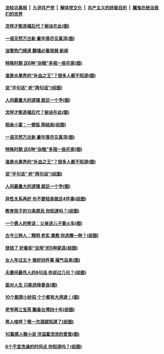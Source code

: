 ####  [法轮功真相](../../../../basic/blob/master/README.md?t=04181502) &nbsp;|&nbsp; [九评共产党](../../../../9ping.md/blob/master/README.md?t=04181502) &nbsp;|&nbsp; [解体党文化](../../../../jtdwh.md/blob/master/README.md?t=04181502)  &nbsp;|&nbsp; [共产主义的终极目的](../../../../gczydzjmd.md/blob/master/README.md?t=04181502) &nbsp;|&nbsp; [魔鬼在统治我们的世界](../../../../mgztzwmdsj.md/blob/master/README.md?t=04181502) 

#### [怎样才能造福后代？秘诀在此(图)](../pages/p8/1003566.md?t=04181502) 

#### [一语天然万古新 豪华落尽见真淳(图)](../pages/p8/1001281.md?t=04181502) 

#### [油管热门频道 翻墙必看视频 新闻](http://78.141.244.201:81/youtube.html?04181502)

#### [特殊时期 这6种“杂粮”多囤一些在家(图)](../pages/p8/1003552.md?t=04181502) 

#### [谁是水果界的“补血之王”？很多人都不知道(图)](../pages/p8/1003502.md?t=04181502) 

#### [说“半句话” 听“两句话”(组图)](../pages/p8/1003676.md?t=04181502) 

#### [人间最重大的道理 就这一个字(图)](../pages/p8/1003530.md?t=04181502) 

#### [怎样才能造福后代？秘诀在此(图)](../pages/p8/1003566.md?t=04181502) 

#### [相亲小宴：一顿饭 两结局(组图)](../pages/p8/1003470.md?t=04181502) 

#### [一语天然万古新 豪华落尽见真淳(图)](../pages/p8/1001281.md?t=04181502) 

#### [特殊时期 这6种“杂粮”多囤一些在家(图)](../pages/p8/1003552.md?t=04181502) 

#### [谁是水果界的“补血之王”？很多人都不知道(图)](../pages/p8/1003502.md?t=04181502) 

#### [说“半句话” 听“两句话”(组图)](../pages/p8/1003676.md?t=04181502) 

#### [人间最重大的道理 就这一个字(图)](../pages/p8/1003530.md?t=04181502) 

#### [异性关系再好 也不要轻易做这4件事(组图)](../pages/p8/1003471.md?t=04181502) 

#### [教育孩子的12条禁忌 你知道吗？(组图)](../pages/p8/1003364.md?t=04181502) 

#### [一个感人的笑话：父亲送儿子乘火车(图)](../pages/p8/1003348.md?t=04181502) 

#### [古今三种人：精明 老实 愚憨 你选哪一种？(组图)](../pages/p8/1003606.md?t=04181502) 

#### [烧钱了 好看却“没用”的5种家具(组图)](../pages/p8/1003482.md?t=04181502) 

#### [女人年过五十 做好四件事 福气自来(图)](../pages/p8/1002824.md?t=04181502) 

#### [夫妻间最伤人的8句话 你说过几句？(组图)](../pages/p8/1003469.md?t=04181502) 

#### [面对人生 只能选择善良(图)](../pages/p8/1003486.md?t=04181502) 

#### [10个厨房小妙招 个个都有大用途！(图)](../pages/p8/1003385.md?t=04181502) 

#### [老爷两三宝茶 飘香台湾四十年(组图)](../pages/p8/1003335.md?t=04181502) 

#### [男人啥样？喝一次酒就知道了(组图)](../pages/p8/1003296.md?t=04181502) 

#### [10篇感人微小说 洋溢着浓浓的爱意(图)](../pages/p8/1003343.md?t=04181502) 

#### [6个不宜洗澡的时间点 你知道吗？(组图)](../pages/p8/1003224.md?t=04181502) 

<img src='http://gfw-breaker.win/goodnews/indexes/p8.md' width='0px' height='0px'/>
